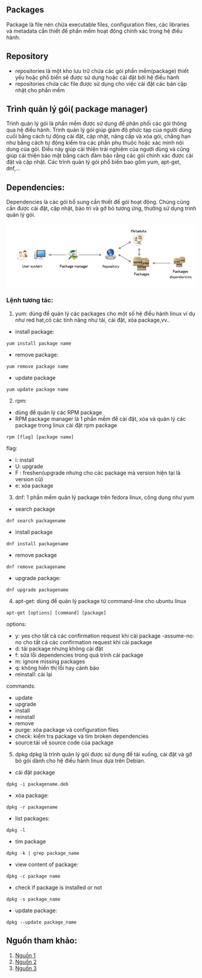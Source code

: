 ## Packages
Package là file nén chứa executable files, configuration files, các libraries và metadata cần thiết để phần mềm hoạt động chính xác trong hệ điều hành. 
## Repository
- repositories là một kho lưu trữ chứa các gói phần mềm(package) thiết yếu hoặc phổ biến sẽ được sử dụng hoặc cài đặt bởi hệ điều hành
- repositories chứa các file được sử dụng cho việc cài đặt các bản cập nhật cho phần mềm

## Trình quản lý gói( package manager)
Trình quản lý gói là phần mềm được sử dụng để phân phối các gói thông qua hệ điều hành. Trình quản lý gói giúp giảm độ phức tạp của người dùng cuối bằng cách tự động cài đặt, cập nhật, nâng cấp và xóa gói, chẳng hạn như bằng cách tự động kiểm tra các phần phụ thuộc hoặc xác minh nội dung của gói. Điều này giúp cải thiện trải nghiệm của người dùng và cũng giúp cải thiện bảo mật bằng cách đảm bảo rằng các gói chính xác được cài đặt và cập nhật. Các trình quản lý gói phổ biến bao gồm yum, apt-get, dnf,...

## Dependencies:
Dependencies là các gói bổ sung cần thiết để gói hoạt động. Chúng cũng cần được cài đặt, cập nhật, bảo trì và gỡ bỏ tương ứng, thường sử dụng trình quản lý gói.


![pic1](./images/packageStruct.png)

### Lệnh tương tác:
1. yum: dùng để quản lý các packages cho một số hệ điều hành linux ví dụ như red hat,có các tính năng như tải, cài đặt, xóa package,vv..
+ install package:
```
yum install package name 
```
+ remove package:
```
yum remove package name
```
+ update package
```
yum update package name
```
2. rpm:
- dùng để quản lý các RPM package
- RPM package manager là 1 phần mềm để cài đặt, xóa và quản lý các package trong linux
cài đặt rpm package
```
rpm [flag] [package name]
```
flag:
- i: install
- U: upgrade
- F : freshen(upgrade nhưng cho các package mà version hiện tại là version cũ)
- e: xóa package

3. dnf: 1 phần mềm quản lý package trên fedora linux, công dụng như yum
+ search package
```
dnf search packagename
```
+ install package
```
dnf install packagename
```
+ remove package
```
dnf remove packagename
```
+ upgrade package:
```
dnf upgrade packagename
```
4. apt-get: dùng để quản lý package từ command-line cho ubuntu linux
```
apt-get [options] [command] [package]
```

options:
- y: yes cho tất cả các confirmation request khi cài package
-assume-no: no cho tất cả các confirmation request khi cài package
- d: tải package nhưng không cài đặt
- f: sửa lỗi dependencies trong quá trình cài package
- m: ignore missing packages
- q: không hiển thị lỗi hay cảnh báo
- reinstall: cài lại

commands:
- update
- upgrade
- install
- reinstall
- remove
- purge: xóa package và configuration files
- check: kiểm tra package và tìm broken dependencies
- source:tải về source code của package
 5. dpkg 
 dpkg là trình quản lý gói được sử dụng để tải xuống, cài đặt và gỡ bỏ gói dành cho hệ điều hành linux dựa trên Debian.
+ cài đặt package
```
dpkg -i packagename.deb
```
+ xóa package:
```
dpkg -r packagename
```
+ list packages:
```
dpkg -l 
```
+ tìm package 
```
dpkg -k | grep package_name
```
+ view content of package:
```
dpkg -c package name
```
+ check if package is installed or not
```
dpkg -s package_name
```
+ update package:
```
dpkg --update package_name
```
## Nguồn tham khảo:
1. [Nguồn 1](https://www.geeksforgeeks.org/)
2. [Nguồn 2](https://itsfoss.com/package-manager/)
3. [Nguồn 3](https://www.internetblog.org.uk/post/1520/what-is-a-linux-package/)
